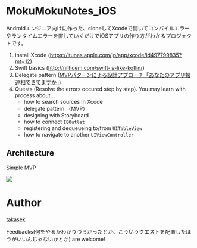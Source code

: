 # MokuMokuNotes_iOS

Androidエンジニア向けに作った、cloneしてXcodeで開いてコンパイルエラーやランタイムエラーを直していくだけでiOSアプリの作り方がわかるプロジェクトです。

1. install Xcode (https://itunes.apple.com/jp/app/xcode/id497799835?mt=12)
1. Swift basics (http://nilhcem.com/swift-is-like-kotlin/)
1. Delegate pattern ([MVPパターンによる設計アプローチ「あなたのアプリ報連相できてますか」](https://www.slideshare.net/yudaiyokoyama3/ss-41283302))
1. Quests (Resolve the errors occured step by step).  You may learn with process about...
    - how to search sources in Xcode
    - delegate pattern （MVP）
    - designing with Storyboard
    - how to connect `IBOutlet`
    - registering and dequeueing to/from `UITableView`
    - how to navigate to another `UIViewController`

## Architecture

Simple MVP

[![](http://www.plantuml.com/plantuml/svg/SoWkIImgAStDuVBBBqdroImk2SjCBNVEpoifoi_9IIrIqBLJ0Ca45AKMf-QL00Mi5D9JIq12nHgQN4XI2BL1gGNvnPab-KMLc8eHSY3LBgMvkPKkYIM9mK2HLFogCTsHXwB29JCbA3KvDRCi5M927eZ4wa9CVyACGwZ4OPf3QbuACB00)](http://www.plantuml.com/plantuml/uml/SoWkIImgAStDuVBBBqdroImk2SjCBNVEpoifoi_9IIrIqBLJ0Ca45AKMf-QL00Mi5D9JIq12nHgQN4XI2BL1gGNvnPab-KMLc8eHSY3LBgMvkPKkYIM9mK2HLFogCTsHXwB29JCbA3KvDRCi5M927eZ4wa9CVyACGwZ4OPf3QbuACB00)

# Author

[takasek](https://twitter.com/takasek/)

Feedbacks(何をやるかわかりづらかったとか、こういうクエストを配置したほうがいいんじゃないかとか) are welcome!

